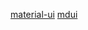 [material-ui](https://material-ui.com/zh/customization/color/#playground)
[mdui](https://www.mdui.org/docs/material_icon)
